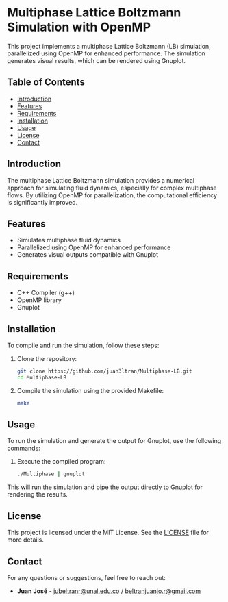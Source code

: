 # Multiphase Lattice Boltzmann Simulation with OpenMP

This project implements a multiphase Lattice Boltzmann (LB) simulation, parallelized using OpenMP for enhanced performance. The simulation generates visual results, which can be rendered using Gnuplot.

## Table of Contents

- [Introduction](#introduction)
- [Features](#features)
- [Requirements](#requirements)
- [Installation](#installation)
- [Usage](#usage)
- [License](#license)
- [Contact](#contact)

## Introduction

The multiphase Lattice Boltzmann simulation provides a numerical approach for simulating fluid dynamics, especially for complex multiphase flows. By utilizing OpenMP for parallelization, the computational efficiency is significantly improved.

## Features

- Simulates multiphase fluid dynamics
- Parallelized using OpenMP for enhanced performance
- Generates visual outputs compatible with Gnuplot

## Requirements

- C++ Compiler (g++)
- OpenMP library
- Gnuplot

## Installation

To compile and run the simulation, follow these steps:

1. Clone the repository:
    ```bash
    git clone https://github.com/juan3ltran/Multiphase-LB.git
    cd Multiphase-LB
    ```

2. Compile the simulation using the provided Makefile:
    ```bash
    make
    ```

## Usage

To run the simulation and generate the output for Gnuplot, use the following commands:

1. Execute the compiled program:
    ```bash
    ./Multiphase | gnuplot
    ```

This will run the simulation and pipe the output directly to Gnuplot for rendering the results.

## License

This project is licensed under the MIT License. See the [LICENSE](LICENSE) file for more details.

## Contact

For any questions or suggestions, feel free to reach out:

- **Juan José** - jubeltranr@unal.edu.co / beltranjuanjo.r@gmail.com